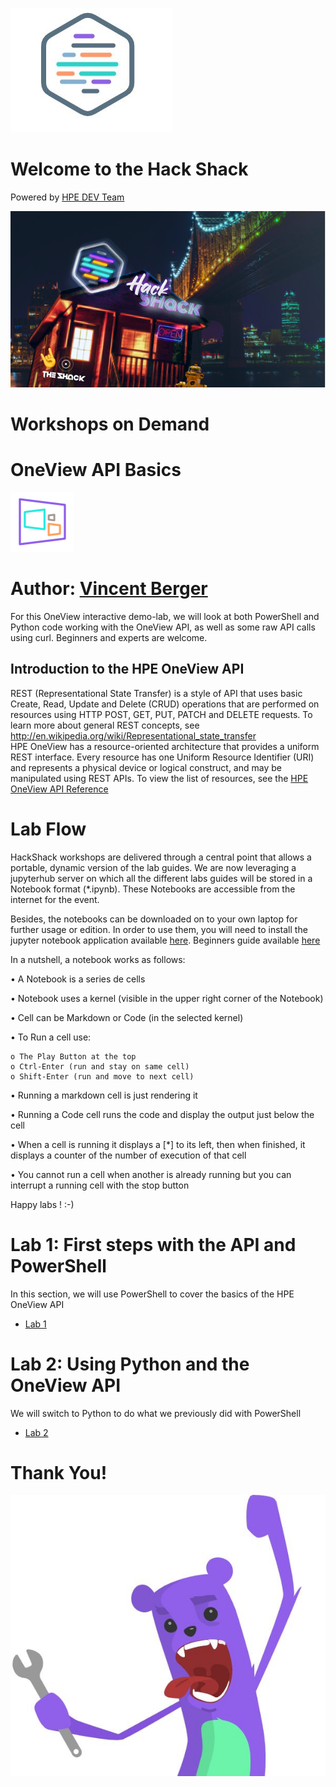 ![HPEDEVlogo](Pictures/hpedevlogo-NB.JPG)

# Welcome to the Hack Shack
Powered by [HPE DEV Team](https://hpedev.io)

<p align="center">
  <img src="Pictures/hackshackdisco.png">
  
</p>

# Workshops on Demand

# OneView API Basics 
![](Pictures/OneViewLogo.png)


# Author: [Vincent Berger](mailto:vincent.berger@hpe.com)


For this OneView interactive demo-lab, we will look at both PowerShell and Python code working with the OneView API, as well as some raw API calls using curl. Beginners and experts are welcome.

## Introduction to the HPE OneView API
REST (Representational State Transfer) is a style of API that uses basic Create, Read, Update and Delete (CRUD) operations that are performed on resources using HTTP POST, GET, PUT, PATCH and DELETE requests. To learn more about general REST concepts, see
http://en.wikipedia.org/wiki/Representational_state_transfer  
HPE OneView has a resource-oriented architecture that provides a uniform REST interface. Every resource has one Uniform Resource Identifier (URI) and represents a physical device or logical construct, and may be manipulated using REST APIs. To view the list of resources, see the [HPE OneView API Reference](https://techlibrary.hpe.com/docs/enterprise/servers/oneview5.0/cicf-api/en/index.html#about)  

# Lab Flow
HackShack workshops are delivered through a central point that allows a portable, dynamic version of the lab guides. We are now leveraging a jupyterhub server on which all the different labs guides will be stored in a Notebook format (*.ipynb). These Notebooks are accessible from the internet for the event.

Besides, the notebooks can be downloaded on to your own laptop for further usage or edition. In order to use  them, you will need to install the jupyter notebook application available [here](https://jupyter.org/install).
Beginners guide available [here](https://jupyter-notebook-beginner-guide.readthedocs.io/en/latest/what_is_jupyter.html)

In a nutshell, a notebook works as follows:

• A Notebook is a series de cells

• Notebook uses a kernel (visible in the upper right corner of the Notebook)

• Cell can be Markdown or Code (in the selected kernel)

• To Run a cell use:

    o The Play Button at the top
    o Ctrl-Enter (run and stay on same cell)
    o Shift-Enter (run and move to next cell)
    
• Running a markdown cell is just rendering it

• Running a Code cell runs the code and display the output just below the cell

• When a cell is running it displays a [*] to its left, then when finished, it displays a counter of the number of execution of that cell

• You cannot run a cell when another is already running but you can interrupt a running cell with the stop button

Happy labs ! :-)

# Lab 1: First steps with the API and PowerShell
In this section, we will use PowerShell to cover the basics of the HPE OneView API

* [Lab 1](1-WKSHP-OVAPIPowerShell.ipynb)

# Lab 2: Using Python and the OneView API
We will switch to Python to do what we previously did with PowerShell

* [Lab 2](2-WKSHP-OVAPIPython.ipynb)


# Thank You!
![grommet.JPG](Pictures/grommet.JPG)



```powershell

```
